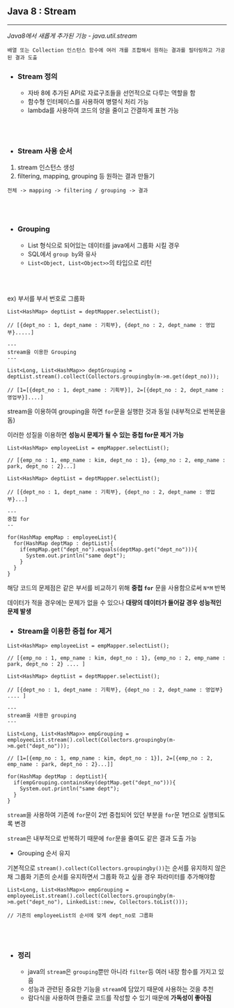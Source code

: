## Java 8 : Stream
---

_Java8에서 새롭게 추가된 기능 - java.util.stream_

`배열 또는 Collection 인스턴스 함수에 여러 개를 조합해서 원하는 결과를 필터링하고 가공된 결과 도출`


- ### Stream 정의
  - 자바 8에 추가된 API로 자료구조들을 선언적으로 다루는 역할을 함
  - 함수형 인터페이스를 사용하여 병렬식 처리 가능
  - lambda를 사용하여 코드의 양을 줄이고 간결하게 표현 가능

<br><br>

- ### Stream 사용 순서
1. stream 인스턴스 생성
2. filtering, mapping, grouping 등 원하는 결과 만들기

`전체 -> mapping -> filtering / grouping -> 결과`

<br><br>

- ### Grouping
  - List 형식으로 되어있는 데이터를 java에서 그룹화 시킬 경우
  - SQL에서 `group by`와 유사
  - `List<Object, List<Object>>`의 타입으로 리턴

<br><br>

ex) 부서를 부서 번호로 그룹화
```
List<HashMap> deptList = deptMapper.selectList();

// [{dept_no : 1, dept_name : 기획부}, {dept_no : 2, dept_name : 영업부}.....]

---
stream을 이용한 Grouping
---

List<Long, List<HashMap>> deptGrouping = deptList.stream().collect(Collectors.groupingby(m->m.get(dept_no)));

// [1=[{dept_no : 1, dept_name : 기획부}], 2=[{dept_no : 2, dept_name : 영업부}]....]
```

stream을 이용하여 grouping을 하면 `for`문을 실행한 것과 동일
(내부적으로 반복문을 돔)

이러한 성질을 이용하면 __성능시 문제가 될 수 있는 중첩 for문 제거 가능__

```
List<HashMap> employeeList = empMapper.selectList();

// [{emp_no : 1, emp_name : kim, dept_no : 1}, {emp_no : 2, emp_name : park, dept_no : 2}...]

List<HashMap> deptList = deptMapper.selectList();

// [{dept_no : 1, dept_name : 기획부}, {dept_no : 2, dept_name : 영업부}...]

---
중첩 for
--

for(HashMap empMap : employeeList){
  for(HashMap deptMap : deptList){
    if(empMap.get("dept_no").equals(deptMap.get("dept_no"))){
      System.out.println("same dept");
    }
  }
}
```

해당 코드의 문제점은 같은 부서를 비교하기 위해 __중첩 `for`__ 문을 사용함으로써 `N*M` 반복

데이터가 적을 경우에는 문제가 없을 수 있으나 __대량의 데이터가 들어갈 경우 성능적인 문제 발생__

- ### Stream을 이용한 중첩 for 제거
```
List<HashMap> employeeList = empMapper.selectList();

// [{emp_no : 1, emp_name : kim, dept_no : 1}, {emp_no : 2, emp_name : park, dept_no : 2} .... ]

List<HashMap> deptList = deptMapper.selectList();

// [{dept_no : 1, dept_name : 기획부}, {dept_no : 2, dept_name : 영업부} .... ]

---
stream을 사용한 grouping
---

List<Long, List<HashMap>> empGrouping = employeeList.stream().collect(Collectors.groupingby(m->m.get("dept_no")));

// [1=[{emp_no : 1, emp_name : kim, dept_no : 1}], 2=[{emp_no : 2, emp_name : park, dept_no : 2}...]]

for(HashMap deptMap : deptList){
  if(empGrouping.containsKey(deptMap.get("dept_no"))){
    System.out.println("same dept");
  }
}
```

`stream`을 사용하여 기존에 `for`문이 2번 중첩되어 있던 부분을 `for`문 1번으로 실행되도록 변경

`stream`은 내부적으로 반복하기 때문에 `for`문을 줄여도 같은 결과 도출 가능

- Grouping 순서 유지

기본적으로 `stream().collect(Collectors.groupingby())`는 순서를 유지하지 않은채 그룹화
기존의 순서를 유지하면서 그룹화 하고 싶을 경우 파라미터를 추가해야함

```
List<Long, List<HashMap>> empGrouping = employeeList.stream().collect(Collectors.groupingby(m->m.get("dept_no"), LinkedList::new, Collectors.toList()));

// 기존의 employeeList의 순서에 맞게 dept_no로 그룹화
```

<br><br>

- ### 정리
  - java의 `stream`은 `grouping`뿐만 아니라 `filter`등 여러 내장 함수를 가지고 있음
  - 성능과 관련된 중요한 기능을 `stream`에 담았기 때문에 사용하는 것을 추천
  - 람다식을 사용하여 한줄로 코드를 작성할 수 있기 때문에 __가독성이 좋아짐__

